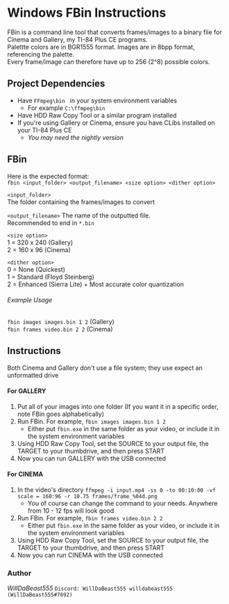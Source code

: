 # Windows FBin Instructions

FBin is a command line tool that converts frames/images to a binary file for Cinema and Gallery, my TI-84 Plus CE programs.  
Palettte colors are in BGR1555 format. Images are in 8bpp format, referencing the palette.  
Every frame/image can therefore have up to 256 (2^8) possible colors.   

## Project Dependencies  

* Have ```FFmpeg\bin ``` in your system environment variables  
    * For example ```C:\ffmpeg\bin```  
* Have HDD Raw Copy Tool or a similar program installed  
* If you're using Gallery or Cinema, ensure you have CLibs installed on your TI-84 Plus CE
    * _You may need the nightly version_

## FBin  

Here is the expected format:  
```fbin <input_folder> <output_filename> <size option> <dither option>```  

```<input_folder>```  
The folder containing the frames/images to convert  

```<output_filename>```
The name of the outputted file.  
Recommended to end in ```*.bin```

```<size option>```  
1 = 320 x 240 (Gallery)  
2 = 160 x 96 (Cinema)  

```<dither option>```  
0 = None (Quickest)  
1 = Standard (Floyd Steinberg)  
2 = Enhanced  (Sierra Lite) + Most accurate color quantization  

###### Example Usage  
```fbin images images.bin 1 2``` (Gallery)  
```fbin frames video.bin 2 2``` (Cinema)  

## Instructions

Both Cinema and Gallery don't use a file system; they use expect an unformatted drive

#### For GALLERY

1. Put all of your images into one folder (If you want it in a specific order, note FBin goes alphabetically)  
2. Run FBin. For example, ```fbin images images.bin 1 2```  
    * Either put ```fbin.exe``` in the same folder as your video, or include it in the system environment variables  
3. Using HDD Raw Copy Tool, set the SOURCE to your output file, the TARGET to your thumbdrive, and then press START  
4. Now you can run GALLERY with the USB connected  

#### For CINEMA  

1. In the video's directory ```ffmpeg -i input.mp4 -ss 0 -to 00:10:00 -vf scale = 160:96 -r 10.75 frames/frame_%04d.png```
    * You of course can change the command to your needs. Anywhere from 10 - 12 fps will look good
2. Run FBin. For example, ```fbin frames video.bin 2 2``` 
    * Either put ```fbin.exe``` in the same folder as your video, or include it in the system environment variables  
3. Using HDD Raw Copy Tool, set the SOURCE to your output file, the TARGET to your thumbdrive, and then press START  
4. Now you can run CINEMA with the USB connected

### Author  
_WillDaBeast555_ ```Discord: WillDaBeast555 willdabeast555``` ```(WillDaBeast555#7692)```
